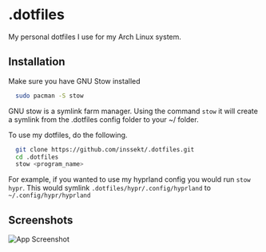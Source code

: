 
# .dotfiles

My personal dotfiles I use for my Arch Linux system.




## Installation

Make sure you have GNU Stow installed

```bash
  sudo pacman -S stow
```
GNU stow is a symlink farm manager.
Using the command `stow` it will create a symlink from the .dotfiles config folder to your ~/ folder.

To use my dotfiles, do the following.

```bash
  git clone https://github.com/inssekt/.dotfiles.git
  cd .dotfiles
  stow <program_name>
```

For example, if you wanted to use my hyprland config you would run `stow hypr`. This would symlink `.dotfiles/hypr/.config/hyprland` to `~/.config/hypr/hyprland`
    
## Screenshots

![App Screenshot](https://i.imgur.com/w23u4xr.png)

